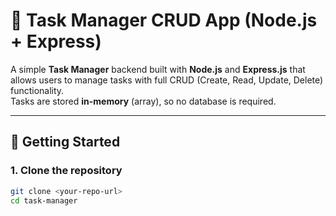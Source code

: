 # 📝 Task Manager CRUD App (Node.js + Express)

A simple **Task Manager** backend built with **Node.js** and **Express.js** that allows users to manage tasks with full CRUD (Create, Read, Update, Delete) functionality.  
Tasks are stored **in-memory** (array), so no database is required.

---

## 🚀 Getting Started

### 1. Clone the repository

```bash
git clone <your-repo-url>
cd task-manager
```

